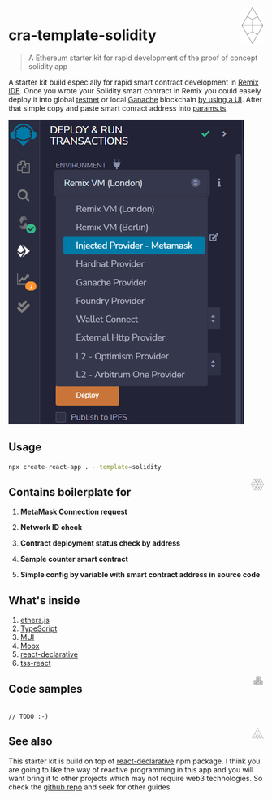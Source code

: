 <img src="./docs/logo.svg" height="75px" align="right">

# cra-template-solidity

> A Ethereum starter kit for rapid development of the proof of concept solidity app

A starter kit build especially for rapid smart contract development in [Remix IDE](https://remix-project.org/). Once you wrote your Solidity smart contract in Remix you could easely deploy it into global [testnet](https://ethereum.org/en/developers/docs/networks/) or local [Ganache](https://trufflesuite.com/ganache/) blockchain [by using a UI](https://www.linkedin.com/pulse/using-ganache-ethereum-emulator-metamask-farhan-khan/). After that simple copy and paste smart conract address into [params.ts](./template/src/config/params.ts)

![remix-deploy](./docs/remix.png)

## Usage

```bash
npx create-react-app . --template=solidity
```

<img src="./docs/saturn.svg" height="25px" align="right">

## Contains boilerplate for

1. **MetaMask Connection request**

2. **Network ID check**

3. **Contract deployment status check by address**

4. **Sample counter smart contract**

5. **Simple config by variable with smart contract address in source code**

## What's inside

1. [ethers.js](https://docs.ethers.io/v5/)
2. [TypeScript](https://www.typescriptlang.org/)
3. [MUI](https://mui.com/)
4. [Mobx](https://mobx.js.org/)
5. [react-declarative](https://www.npmjs.com/package/react-declarative)
6. [tss-react](https://www.npmjs.com/package/tss-react)

<img src="./docs/cubes.svg" height="25px" align="right">

## Code samples

```tsx

// TODO :-)

```

<img src="./docs/triangle.svg" height="25px" align="right">

## See also

This starter kit is build on top of [react-declarative](https://www.npmjs.com/package/react-declarative) npm package. I think you are going to like the way of reactive programming in this app and you will want bring it to other projects which may not require web3 technologies. So check the [github repo](https://github.com/react-declarative/react-declarative) and seek for other guides
